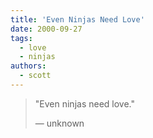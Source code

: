 ```yaml
---
title: 'Even Ninjas Need Love'
date: 2000-09-27
tags:
  - love
  - ninjas
authors:
  - scott
---
```


> "Even ninjas need love."
>
> — unknown
